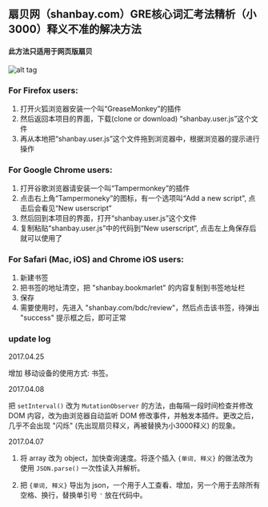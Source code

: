 ## 扇贝网（shanbay.com）GRE核心词汇考法精析（小3000）释义不准的解决方法

#### 此方法只适用于网页版扇贝

![alt tag](http://img3x8.ddimg.cn/15/18/23458758-1_w_1.jpg)

### For Firefox users:

1. 打开火狐浏览器安装一个叫“GreaseMonkey”的插件
2. 然后返回本项目的界面，下载(clone or download) “shanbay.user.js”这个文件
3. 再从本地把“shanbay.user.js”这个文件拖到浏览器中，根据浏览器的提示进行操作

### For Google Chrome users:
1. 打开谷歌浏览器请安装一个叫“Tampermonkey”的插件
2. 点击右上角“Tampermoneky”的图标，有一个选项叫“Add a new script", 点击后会看见“New userscript”
2. 然后回到本项目的界面，打开“shanbay.user.js”这个文件
3. 复制粘贴“shanbay.user.js”中的代码到“New userscript”, 点击左上角保存后就可以使用了

### For Safari (Mac, iOS) and Chrome iOS users:
1. 新建书签
2. 把书签的地址清空，把 "shanbay.bookmarlet" 的内容复制到书签地址栏
3. 保存
4. 需要使用时，先进入 "shanbay.com/bdc/review"，然后点击该书签，待弹出 "success" 提示框之后，即可正常


### update log

2017.04.25

增加 移动设备的使用方式: 书签。


2017.04.08

把 `setInterval()` 改为 `MutationObserver` 的方法，由每隔一段时间检查并修改 DOM 内容，改为由浏览器自动监听 DOM 修改事件，并触发本插件。更改之后，几乎不会出现 "闪烁" (先出现扇贝释义，再被替换为小3000释义) 的现象。


2017.04.07

1. 将 array 改为 object，加快查询速度。将逐个插入 `{单词, 释义}` 的做法改为 使用 `JSON.parse()` 一次性读入并解析。

2. 把 `{单词, 释义}` 导出为 json，一个用于人工查看、增加，另一个用于去除所有空格、换行，替换单引号 `'` 放在代码中。



